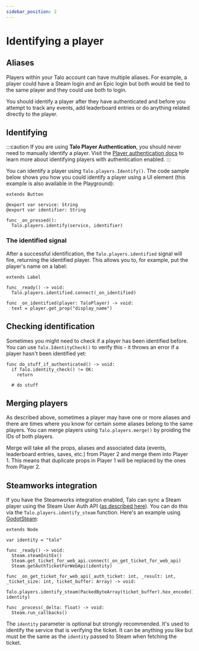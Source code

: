 ```yaml
---
sidebar_position: 2
---
```


# Identifying a player

## Aliases

Players within your Talo account can have multiple aliases.
For example, a player could have a Steam login and an Epic login but both would be tied to the same player and they could use both to login.

You should identify a player after they have authenticated and before you attempt to track any events, add leaderboard entries or do anything related directly to the player.

## Identifying

:::caution
If you are using **Talo Player Authentication**, you should never need to manually identify a player. Visit the [Player authentication docs](/docs/godot/dev-data) to learn more about identifying players with authentication enabled.
:::

You can identify a player using `Talo.players.Identify()`. The code sample below shows you how you could identify a player using a UI element (this example is also available in the Playground):

```gdscript title="identify_button.gd"
extends Button

@export var service: String
@export var identifier: String

func _on_pressed():
  Talo.players.identify(service, identifier)
```

### The identified signal

After a successful identification, the `Talo.players.identified` signal will fire, returning the identified player. This allows you to, for example, put the player's name on a label:

```gdscript title="player_name.gd"
extends Label

func _ready() -> void:
  Talo.players.identified.connect(_on_identified)

func _on_identified(player: TaloPlayer) -> void:
  text = player.get_prop("display_name")
```

## Checking identification

Sometimes you might need to check if a player has been identified before. You can use `Talo.IdentityCheck()` to verify this - it throws an error if a player hasn't been identified yet:

```gdscript
func do_stuff_if_authenticated() -> void:
  if Talo.identity_check() != OK:
    return

  # do stuff
```

## Merging players

As described above, sometimes a player may have one or more aliases and there are times where you know for certain some aliases belong to the same players.
You can merge players using `Talo.players.merge()` by proiding the IDs of both players.

Merge will take all the props, aliases and associated data (events, leaderboard entries, saves, etc.) from Player 2 and merge them into Player 1. This means that duplicate props in Player 1 will be replaced by the ones from Player 2.

## Steamworks integration

If you have the Steamworks integration enabled, Talo can sync a Steam player using the Steam User Auth API ([as described here](/docs/integrations/steamworks#Authentication)). You can do this via the `Talo.players.identify_steam` function. Here's an example using [GodotSteam](http://godotsteam.com):

```gdscript
extends Node

var identity = "talo"

func _ready() -> void:
  Steam.steamInitEx()
  Steam.get_ticket_for_web_api.connect(_on_get_ticket_for_web_api)
  Steam.getAuthTicketForWebApi(identity)

func _on_get_ticket_for_web_api(_auth_ticket: int, _result: int, _ticket_size: int, ticket_buffer: Array) -> void:
  Talo.players.identify_steam(PackedByteArray(ticket_buffer).hex_encode(), identity)

func _process(_delta: float) -> void:
  Steam.run_callbacks()
```

The `identity` parameter is optional but strongly recommended. It's used to identify the service that is verifying the ticket. It can be anything you like but must be the same as the `identity` passed to Steam when fetching the ticket.
